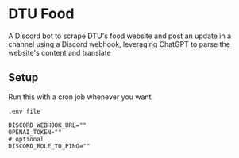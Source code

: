 # DTU Food
A Discord bot to scrape DTU's food website and post an update in a channel using a Discord webhook, leveraging ChatGPT to parse the website's content and translate

## Setup 
Run this with a cron job whenever you want.

`.env file`
```
DISCORD_WEBHOOK_URL=""
OPENAI_TOKEN=""
# optional
DISCORD_ROLE_TO_PING=""
```
